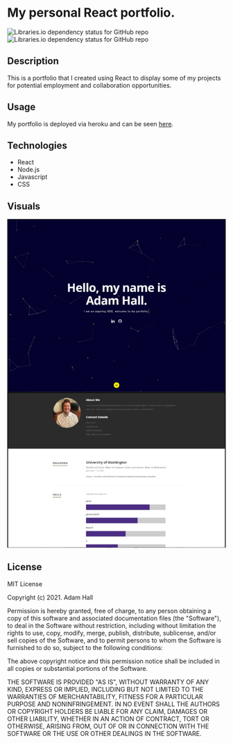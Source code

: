 # My personal React portfolio. 


![Libraries.io dependency status for GitHub repo](https://img.shields.io/badge/license-MIT_License-yellowgreen)
![Libraries.io dependency status for GitHub repo](https://img.shields.io/badge/-ReactJs-61DAFB?logo=react&logoColor=white&style=plastic)


## Description
This is a portfolio that I created using React to display some of my projects for potential employment and collaboration opportunities.

## **Usage**
My portfolio is deployed via heroku and can be seen <a href="https://www.adamhh.com">here</a>.

## **Technologies**
* React
* Node.js
* Javascript
* CSS

## **Visuals**
![screenshot](public/images/portfolio/screenshot.PNG)


## **License**
MIT License

Copyright (c) 2021. Adam Hall

Permission is hereby granted, free of charge, to any person obtaining a copy
of this software and associated documentation files (the "Software"), to deal
in the Software without restriction, including without limitation the rights
to use, copy, modify, merge, publish, distribute, sublicense, and/or sell
copies of the Software, and to permit persons to whom the Software is
furnished to do so, subject to the following conditions:

The above copyright notice and this permission notice shall be included in all
copies or substantial portions of the Software.

THE SOFTWARE IS PROVIDED "AS IS", WITHOUT WARRANTY OF ANY KIND, EXPRESS OR
IMPLIED, INCLUDING BUT NOT LIMITED TO THE WARRANTIES OF MERCHANTABILITY,
FITNESS FOR A PARTICULAR PURPOSE AND NONINFRINGEMENT. IN NO EVENT SHALL THE
AUTHORS OR COPYRIGHT HOLDERS BE LIABLE FOR ANY CLAIM, DAMAGES OR OTHER
LIABILITY, WHETHER IN AN ACTION OF CONTRACT, TORT OR OTHERWISE, ARISING FROM,
OUT OF OR IN CONNECTION WITH THE SOFTWARE OR THE USE OR OTHER DEALINGS IN THE
SOFTWARE.
